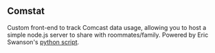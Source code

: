 Comstat
-------
Custom front-end to track Comcast data usage, allowing you to host a simple node.js server to share with roommates/family. Powered by Eric Swanson's [python script](comcast).
